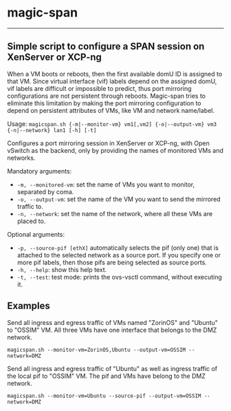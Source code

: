 # magic-span
---

## Simple script to configure a SPAN session on XenServer or XCP-ng

When a VM boots or reboots, then the first available domU ID is assigned to that VM. Since virtual interface (vif) labels depend on the assigned domU, vif labels are difficult or impossible to predict, thus port mirroring configurations are not persistent through reboots. Magic-span tries to eliminate this limitation by making the port mirroring configuration to depend on persistent attributes of VMs, like VM and network name/label.    

Usage: `magicspan.sh {-m|--monitor-vm} vm1[,vm2] {-o|--output-vm} vm3 {-n|--network} lan1 [-h] [-t]`

Configures a port mirroring session in XenServer or XCP-ng, with Open vSwitch as the backend, only by providing the names of monitored VMs and networks.

Mandatory arguments:

* `-m, --monitored-vm`: set the name of VMs you want to monitor, separated by coma.
* `-o, --output-vm`: set the name of the VM you want to send the mirrored traffic to.
* `-n, --network`: set the name of the network, where all these VMs are placed to.

Optional arguments:

* `-p, --source-pif [ethX]` automatically selects the pif (only one) that is attached to the selected network as a source port. If you specify one or more pif labels, then those pifs are being selected as source ports. 
* `-h, --help`: show this help text.
* `-t, --test`: test mode: prints the ovs-vsctl command, without executing it.

## Examples

Send all ingress and egress traffic of VMs named "ZorinOS" and "Ubuntu" to "OSSIM" VM. All three VMs have one interface that belongs to the DMZ network.

    magicspan.sh --monitor-vm=ZorinOS,Ubuntu --output-vm=OSSIM --network=DMZ
    
Send all ingress and egress traffic of "Ubuntu" as well as ingress traffic of the local pif to "OSSIM" VM. The pif and VMs have belong to the DMZ network.    
    
    magicspan.sh --monitor-vm=Ubuntu --source-pif --output-vm=OSSIM --network=DMZ
